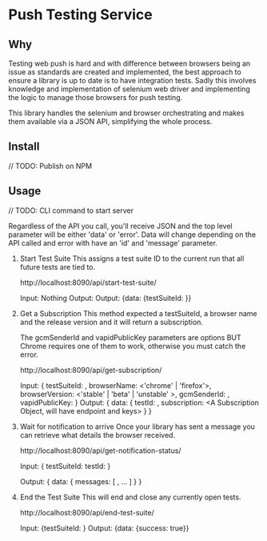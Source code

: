 # Push Testing Service

## Why

Testing web push is hard and with difference between browsers being an issue
as standards are created and implemented, the best approach to ensure
a library is up to date is to have integration tests. Sadly this involves
knowledge and implementation of selenium web driver and implementing the logic
to manage those browsers for push testing.

This library handles the selenium and browser orchestrating and makes them
available via a JSON API, simplifying the whole process.

## Install

// TODO: Publish on NPM

## Usage

// TODO: CLI command to start server

Regardless of the API you call, you'll receive JSON and the top level parameter
will be either 'data' or 'error'. Data will change depending on the API called
and error with have an 'id' and 'message' parameter.

1. Start Test Suite
    This assigns a test suite ID to the current run that all future tests are
    tied to.

    http://localhost:8090/api/start-test-suite/

    Input: Nothing
    Output: Output: {data: {testSuiteId: <New ID>}}

1. Get a Subscription
    This method expected a testSuiteId, a browser name and the release version
    and it will return a subscription.

    The gcmSenderId and vapidPublicKey parameters are options BUT Chrome
    requires one of them to work, otherwise you must catch the error.

    http://localhost:8090/api/get-subscription/

    Input: {
        testSuiteId: <Test Suite ID Number>,
        browserName: <'chrome' | 'firefox'>,
        browserVersion: <'stable' | 'beta' | 'unstable' >,
        gcmSenderId: <Your GCM Sender ID>,
        vapidPublicKey: <Base64 URL Encode Vapid Public Key>
    }
    Output: {
        data: {
            testId: <ID for this test instance>,
            subscription: <A Subscription Object, will have endpoint and keys>
        }
    }

1. Wait for notification to arrive
    Once your library has sent a message you can retrieve what details the
    browser received.

    http://localhost:8090/api/get-notification-status/

    Input: {
        testSuiteId: <Test Suite ID Number>
        testId: <Test ID Number>
    }

    Output: {
        data: {
            messages: [
                <Payload String>,
                ...
            ]
        }
    }

1. End the Test Suite
    This will end and close any currently open tests.

    http://localhost:8090/api/end-test-suite/

    Input: {testSuiteId: <Your Test Suite ID>}
    Output: {data: {success: true}}
